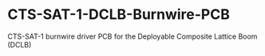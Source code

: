 # CTS-SAT-1-DCLB-Burnwire-PCB
CTS-SAT-1 burnwire driver PCB for the Deployable Composite Lattice Boom (DCLB)
